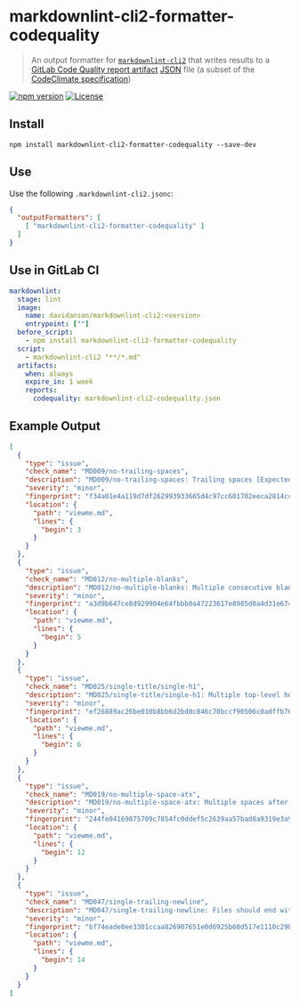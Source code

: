 # markdownlint-cli2-formatter-codequality

> An output formatter for [`markdownlint-cli2`][markdownlint-cli2] that writes
> results to a [GitLab Code Quality report artifact][gitlab] [JSON][json] file
> (a subset of the [CodeClimate specification][codeclimate])

[![npm version][npm-image]][npm-url]
[![License][license-image]][license-url]

## Install

```shell
npm install markdownlint-cli2-formatter-codequality --save-dev
```

## Use

Use the following `.markdownlint-cli2.jsonc`:

```json
{
  "outputFormatters": [
    [ "markdownlint-cli2-formatter-codequality" ]
  ]
}
```

## Use in GitLab CI

```yaml
markdownlint:
  stage: lint
  image:
    name: davidanson/markdownlint-cli2:<version>
    entrypoint: [""]
  before_script:
    - npm install markdownlint-cli2-formatter-codequality
  script:
    - markdownlint-cli2 "**/*.md"
  artifacts:
    when: always
    expire_in: 1 week
    reports:
      codequality: markdownlint-cli2-codequality.json

```

## Example Output

```json
[
  {
    "type": "issue",
    "check_name": "MD009/no-trailing-spaces",
    "description": "MD009/no-trailing-spaces: Trailing spaces [Expected: 0 or 2; Actual: 1]",
    "severity": "minor",
    "fingerprint": "f34a01e4a119d7df262993933665d4c97cc601702eeca2814ccad9606a3ccb48",
    "location": {
      "path": "viewme.md",
      "lines": {
        "begin": 3
      }
    }
  },
  {
    "type": "issue",
    "check_name": "MD012/no-multiple-blanks",
    "description": "MD012/no-multiple-blanks: Multiple consecutive blank lines [Expected: 1; Actual: 2]",
    "severity": "minor",
    "fingerprint": "a3d9b647ce8d929904e64fbbb0a47223617e8985d0a4d31e674b22f919f736fb",
    "location": {
      "path": "viewme.md",
      "lines": {
        "begin": 5
      }
    }
  },
  {
    "type": "issue",
    "check_name": "MD025/single-title/single-h1",
    "description": "MD025/single-title/single-h1: Multiple top-level headings in the same document",
    "severity": "minor",
    "fingerprint": "ef26889ac26be010b8bb6d2bd8c846c70bccf90506c0adffb763bef774f93f80",
    "location": {
      "path": "viewme.md",
      "lines": {
        "begin": 6
      }
    }
  },
  {
    "type": "issue",
    "check_name": "MD019/no-multiple-space-atx",
    "description": "MD019/no-multiple-space-atx: Multiple spaces after hash on atx style heading",
    "severity": "minor",
    "fingerprint": "244fe04169875709c7854fc0ddef5c2639aa57bad8a9319e3a9ed6a5f8504c89",
    "location": {
      "path": "viewme.md",
      "lines": {
        "begin": 12
      }
    }
  },
  {
    "type": "issue",
    "check_name": "MD047/single-trailing-newline",
    "description": "MD047/single-trailing-newline: Files should end with a single newline character",
    "severity": "minor",
    "fingerprint": "bf74eade0ee3301ccaa826907651e0d6925b60d517e1110c29b081c7b6ce1acf",
    "location": {
      "path": "viewme.md",
      "lines": {
        "begin": 14
      }
    }
  }
]
```

<!-- markdownlint-disable line-length -->

[codeclimate]: https://github.com/codeclimate/platform/blob/master/spec/analyzers/SPEC.md#data-types
[gitlab]: https://docs.gitlab.com/ee/ci/testing/code_quality.html#implementing-a-custom-tool
[json]: https://wikipedia.org/wiki/JSON
[license-image]: https://img.shields.io/npm/l/markdownlint-cli2-formatter-codequality.svg
[license-url]: https://opensource.org/licenses/MIT
[markdownlint-cli2]: https://github.com/DavidAnson/markdownlint-cli2
[npm-image]: https://img.shields.io/npm/v/markdownlint-cli2-formatter-codequality.svg
[npm-url]: https://www.npmjs.com/package/markdownlint-cli2-formatter-codequality
